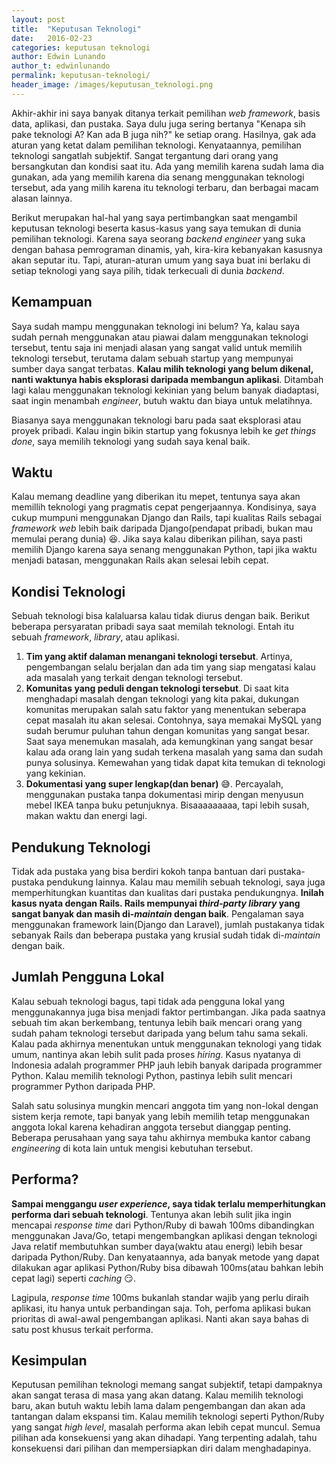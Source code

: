 ```yaml
---
layout: post
title:  "Keputusan Teknologi"
date:   2016-02-23
categories: keputusan teknologi
author: Edwin Lunando
author_t: edwinlunando
permalink: keputusan-teknologi/
header_image: /images/keputusan_teknologi.png
---
```


Akhir-akhir ini saya banyak ditanya terkait pemilihan *web framework*, basis data, aplikasi, dan pustaka. Saya dulu juga sering bertanya "Kenapa sih pake teknologi A? Kan ada B juga nih?" ke setiap orang. Hasilnya, gak ada aturan yang ketat dalam pemilihan teknologi. Kenyataannya, pemilihan teknologi sangatlah subjektif. Sangat tergantung dari orang yang bersangkutan dan kondisi saat itu. Ada yang memilih karena sudah lama dia gunakan, ada yang memilih karena dia senang menggunakan teknologi tersebut, ada yang milih karena itu teknologi terbaru, dan berbagai macam alasan lainnya.

Berikut merupakan hal-hal yang saya pertimbangkan saat mengambil keputusan teknologi beserta kasus-kasus yang saya temukan di dunia pemilihan teknologi. Karena saya seorang *backend engineer* yang suka dengan bahasa pemrograman dinamis, yah, kira-kira kebanyakan kasusnya akan seputar itu. Tapi, aturan-aturan umum yang saya buat ini berlaku di setiap teknologi yang saya pilih, tidak terkecuali di dunia *backend*.

## Kemampuan

Saya sudah mampu menggunakan teknologi ini belum? Ya, kalau saya sudah pernah menggunakan atau piawai dalam menggunakan teknologi tersebut, tentu saja ini menjadi alasan yang sangat valid untuk memilih teknologi tersebut, terutama dalam sebuah startup yang mempunyai sumber daya sangat terbatas. **Kalau milih teknologi yang belum dikenal, nanti waktunya habis eksplorasi daripada membangun aplikasi**. Ditambah lagi kalau menggunakan teknologi kekinian yang belum banyak diadaptasi, saat ingin menambah *engineer*, butuh waktu dan biaya untuk melatihnya.

Biasanya saya menggunakan teknologi baru pada saat eksplorasi atau proyek pribadi. Kalau ingin bikin startup yang fokusnya lebih ke *get things done*, saya memilih teknologi yang sudah saya kenal baik.

## Waktu

Kalau memang deadline yang diberikan itu mepet, tentunya saya akan memillih teknologi yang pragmatis cepat pengerjaannya. Kondisinya, saya cukup mumpuni menggunakan Django dan Rails, tapi kualitas Rails sebagai *framework web* lebih baik daripada Django(pendapat pribadi, bukan mau memulai perang dunia) :laughing:. Jika saya kalau diberikan pilihan, saya pasti memilih Django karena saya senang menggunakan Python, tapi jika waktu menjadi batasan, menggunakan Rails akan selesai lebih cepat.

## Kondisi Teknologi

Sebuah teknologi bisa kalaluarsa kalau tidak diurus dengan baik. Berikut beberapa persyaratan pribadi saya saat memilah teknologi. Entah itu sebuah *framework*, *library*, atau aplikasi.

1. **Tim yang aktif dalaman menangani teknologi tersebut**. Artinya, pengembangan selalu berjalan dan ada tim yang siap mengatasi kalau ada masalah yang terkait dengan teknologi tersebut.
2. **Komunitas yang peduli dengan teknologi tersebut**. Di saat kita menghadapi masalah dengan teknologi yang kita pakai, dukungan komunitas merupakan salah satu faktor yang menentukan seberapa cepat masalah itu akan selesai. Contohnya, saya memakai MySQL yang sudah berumur puluhan tahun dengan komunitas yang sangat besar. Saat saya menemukan masalah, ada kemungkinan yang sangat besar kalau ada orang lain yang sudah terkena masalah yang sama dan sudah punya solusinya. Kemewahan yang tidak dapat kita temukan di teknologi yang kekinian.
3. **Dokumentasi yang super lengkap(dan benar)** :sweat_smile:. Percayalah, menggunakan pustaka tanpa dokumentasi mirip dengan menyusun mebel IKEA tanpa buku petunjuknya. Bisaaaaaaaaa, tapi lebih susah, makan waktu dan energi lagi.

## Pendukung Teknologi

Tidak ada pustaka yang bisa berdiri kokoh tanpa bantuan dari pustaka-pustaka pendukung lainnya. Kalau mau memilih sebuah teknologi, saya juga memperhitungkan kuantitas dan kualitas dari pustaka pendukungnya. **Inilah kasus nyata dengan Rails. Rails mempunyai *third-party library* yang sangat banyak dan masih di-*maintain* dengan baik**. Pengalaman saya menggunakan framework lain(Django dan Laravel), jumlah pustakanya tidak sebanyak Rails dan beberapa pustaka yang krusial sudah tidak di-*maintain* dengan baik.

## Jumlah Pengguna Lokal

Kalau sebuah teknologi bagus, tapi tidak ada pengguna lokal yang menggunakannya juga bisa menjadi faktor pertimbangan. Jika pada saatnya sebuah tim akan berkembang, tentunya lebih baik mencari orang yang sudah paham teknologi tersebut daripada yang belum tahu sama sekali. Kalau pada akhirnya menentukan untuk menggunakan teknologi yang tidak umum, nantinya akan lebih sulit pada proses *hiring*. Kasus nyatanya di Indonesia adalah programmer PHP jauh lebih banyak daripada programmer Python. Kalau memilih teknologi Python, pastinya lebih sulit mencari programmer Python daripada PHP.

Salah satu solusinya mungkin mencari anggota tim yang non-lokal dengan sistem kerja remote, tapi banyak yang lebih memilih tetap menggunakan anggota lokal karena kehadiran anggota tersebut dianggap penting. Beberapa perusahaan yang saya tahu akhirnya membuka kantor cabang *engineering* di kota lain untuk mengisi kebutuhan tersebut.

## Performa?

**Sampai menggangu *user experience*, saya tidak terlalu memperhitungkan performa dari sebuah teknologi**. Tentunya akan lebih sulit jika ingin mencapai *response time* dari Python/Ruby di bawah 100ms dibandingkan menggunakan Java/Go, tetapi mengembangkan aplikasi dengan teknologi Java relatif membutuhkan sumber daya(waktu atau energi) lebih besar daripada Python/Ruby. Dan kenyataannya, ada banyak metode yang dapat dilakukan agar aplikasi Python/Ruby bisa dibawah 100ms(atau bahkan lebih cepat lagi) seperti *caching* :smirk:.

Lagipula, *response time* 100ms bukanlah standar wajib yang perlu diraih aplikasi, itu hanya untuk perbandingan saja. Toh, perfoma aplikasi bukan prioritas di awal-awal pengembangan aplikasi. Nanti akan saya bahas di satu post khusus terkait performa.

## Kesimpulan

Keputusan pemilihan teknologi memang sangat subjektif, tetapi dampaknya akan sangat terasa di masa yang akan datang. Kalau memilih teknologi baru, akan butuh waktu lebih lama dalam pengembangan dan akan ada tantangan dalam ekspansi tim. Kalau memilih teknologi seperti Python/Ruby yang sangat *high level*, masalah performa akan lebih cepat muncul. Semua pilihan ada konsekuensi yang akan dihadapi. Yang terpenting adalah, tahu konsekuensi dari pilihan dan mempersiapkan diri dalam menghadapinya.
